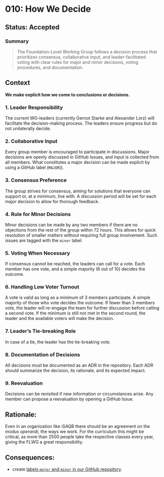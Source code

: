 # 010: How We Decide

## Status: Accepted

### Summary

>The Foundation-Level Working Group follows a decision process that prioritizes consensus, collaborative input, and leader-facilitated voting with clear rules for major and minor decisions, voting procedures, and documentation.


## Context 

**We make explicit how we come to conclusions or decisions.**


### 1. Leader Responsibility
The current WG-leaders (currently Gernot Starke and Alexander Lorz) will facilitate the decision-making process.
The leaders ensure progress but do not unilaterally decide.

### 2. Collaborative Input
Every group member is encouraged to participate in discussions.
Major decisions are openly discussed in GitHub Issues, and input is collected from all members.
What constitutes a major decision can be made explicit by using a GitHub label (`MAJOR`)).

### 3. Consensus Preference
The group strives for consensus, aiming for solutions that everyone can support or, at a minimum, live with.
A discussion period will be set for each major decision to allow for thorough feedback.

### 4. Rule for Minor Decisions
Minor decisions can be made by any two members if there are no objections from the rest of the group within 72 hours.
This allows for quick resolution of smaller matters without requiring full group involvement.
Such issues are tagged with the `minor` label.

### 5. Voting When Necessary
If consensus cannot be reached, the leaders can call for a vote.
Each member has one vote, and a simple majority (6 out of 10) decides the outcome.

### 6. Handling Low Voter Turnout
A vote is valid as long as a minimum of 3 members participate.
A simple majority of those who vote decides the outcome.
If fewer than 3 members vote, the leader will re-engage the team for further discussion before calling a second vote.
If the minimum is still not met in the second round, the leader and the available voters will make the decision.

### 7. Leader’s Tie-breaking Role
In case of a tie, the leader has the tie-breaking vote.

### 8. Documentation of Decisions
All decisions must be documented as an ADR in the repository. Each ADR should summarize the decision, its rationale, and its expected impact.

### 9. Reevaluation
Decisions can be revisited if new information or circumstances arise.
Any member can propose a reevaluation by opening a GitHub Issue.

## Rationale:

Even in an organization like iSAQB there should be an agreement on the _modus operandi_, the ways we work.
For the curriculum this might be critical, as more than 2500 people take the respective classes every year, giving the FLWG a great responsibility.

## Consequences:

* create [labels `major` and `minor` in our GitHub repository](https://github.com/isaqb-org/curriculum-foundation/labels). 